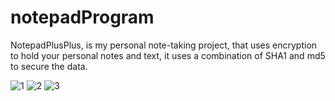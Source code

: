 # notepadProgram
NotepadPlusPlus, is my personal note-taking project, that uses encryption to hold your personal notes and text, it uses a combination of SHA1 and md5 to secure the data.

![1]("https://github.com/tanmay606/notepadProgram/blob/main/images/1.jpg")
![2]("https://github.com/tanmay606/notepadProgram/blob/main/images/2.jpg")
![3]("https://github.com/tanmay606/notepadProgram/blob/main/images/3.jpg")
